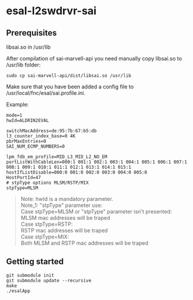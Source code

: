 # esal-l2swdrvr-sai




## Prerequisites
libsai.so in /usr/lib

After compilation of sai-marvell-api you need manually copy libsai.so to /usr/lib folder:
```
sudo cp sai-marvell-api/dist/libsai.so /usr/lib
```

Make sure that you have been added a config file to /usr/local/fnc/esal/sai.profile.ini.  

Example:
```
mode=1
hwId=ALDRIN2EVAL

switchMacAddress=de:95:7b:67:b5:db
l3_counter_index_base=0 4K
pbrMaxEntries=0
SAI_NUM_ECMP_NUMBERS=0

lpm_fdb_em_profile=MID_L3_MID_L2_NO_EM
portListWithCableLen=000:1 001:1 002:1 003:1 004:1 005:1 006:1 007:1 008:1 009:1 010:1 011:1 012:1 013:1 014:1 015:1
hostIfListDisable=000:0 001:0 002:0 003:0 004:0 005:0
HostPortId=47
# stpType options MLSM/RSTP/MIX
stpType=MLSM

```  
> Note: hwId is a mandatory parameter. <br />
> Note_1: "stpType" parameter use: <br />
Case stpType=MLSM or "stpType" parameter isn't presented: <br />
    MLSM mac addresses will be traped <br />
Case stpType=RSTP: <br />
    RSTP mac addresses will be traped <br />
Case stpType=MIX: <br />
    Both MLSM and RSTP mac addresses will be traped <br />

## Getting started

```
git submodule init  
git submodule update --recursive  
make  
./esalApp  
```
